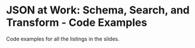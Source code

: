 JSON at Work: Schema, Search, and Transform - Code Examples
===========================================================
Code examples for all the listings in the slides.
